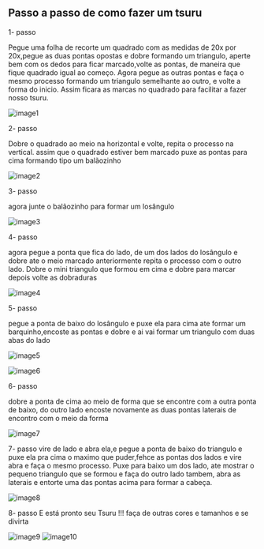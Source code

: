 ## Passo a passo de como fazer um tsuru ##


1- passo

Pegue uma folha de recorte um quadrado com as medidas de 20x por 20x,pegue as duas pontas opostas e dobre formando um triangulo, aperte bem com os dedos para ficar marcado,volte as pontas, de maneira que fique quadrado igual ao começo. Agora pegue as outras pontas e faça o mesmo processo formando um triangulo semelhante ao outro, e volte a forma do inicio. Assim ficara as marcas no quadrado para facilitar a fazer nosso tsuru.

![image1](/img/1.png)
 
 


2- passo 

Dobre o quadrado ao meio na horizontal e volte, repita o processo na vertical. assim que o quadrado estiver bem marcado puxe as pontas para cima formando tipo um balãozinho

![image2](/img/2.png)

3- passo 


agora junte o balãozinho para formar um losângulo 

![image3](/img/3.png)

4- passo

agora pegue a ponta que fica do lado, de um dos lados do losângulo e dobre ate o meio marcado anteriormente repita o processo com o outro lado. Dobre o mini triangulo que formou em cima e dobre para marcar depois volte as dobraduras

![image4](/img/4.png)




5- passo 

pegue a ponta de baixo do losângulo e puxe ela para cima ate formar um barquinho,encoste as pontas e dobre e ai vai formar um triangulo com duas abas do lado 

![image5](/img/5.png)

![image6](/img/6.png)

6- passo


dobre a ponta de cima ao meio de forma que se encontre com a outra ponta de baixo, do outro lado encoste novamente as duas pontas laterais de encontro com o meio da forma



![image7](/img/7.png)

7- passo 
vire de lado e abra ela,e pegue a ponta de baixo do triangulo e puxe ela pra cima o maximo que puder,fehce as pontas dos lados e vire abra e faça o mesmo processo. Puxe para baixo um dos lado, ate mostrar o pequeno triangulo que se formou e faça do outro lado tambem, abra as laterais e entorte uma das pontas acima para formar a cabeça. 

![image8](/img/8.png)

8- passo 
E está pronto seu Tsuru !!!  faça de outras cores e tamanhos e se divirta

![image9](/img/9.png)
![image10](/img/10.png)
